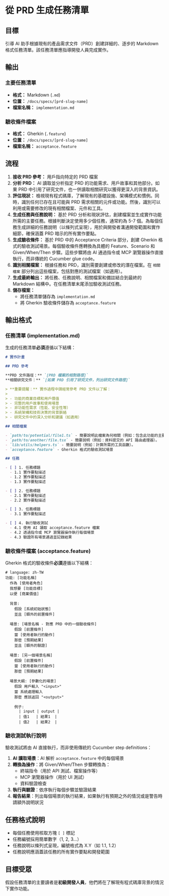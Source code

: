 # 從 PRD 生成任務清單

## 目標

引導 AI 助手根據現有的產品需求文件（PRD）創建詳細的、逐步的 Markdown 格式任務清單。該任務清單應指導開發人員完成實作。

## 輸出

### 主要任務清單

- **格式：** Markdown (`.md`)
- **位置：** `/docs/specs/[prd-slug-name]`
- **檔案名稱：** `implementation.md`

### 驗收條件檔案

- **格式：** Gherkin (`.feature`)
- **位置：** `/docs/specs/[prd-slug-name]`
- **檔案名稱：** `acceptance.feature`

## 流程

1.  **接收 PRD 參考：** 用戶指向特定的 PRD 檔案
2.  **分析 PRD：** AI 讀取並分析指定 PRD 的功能需求、用戶故事和其他部分。如果 PRD 中引用了研究文件，也一併讀取相關研究以獲得更深入的背景資訊。
3.  **評估現狀：** 檢視現有程式碼庫，了解現有的基礎設施、架構模式和慣例。同時，識別任何已存在且可能與 PRD 需求相關的元件或功能。然後，識別可以利用或需要修改的現有相關檔案、元件和工具。
4.  **生成任務與任務說明：** 基於 PRD 分析和現狀評估，創建檔案並生成實作功能所需的主要任務。根據判斷決定使用多少個任務，通常約為 5-7 個。為每個任務生成詳細的任務說明（以條列式呈現），用於與開發者溝通開發範圍和實作細節，確保涵蓋 PRD 暗示的所有實作要點。
5.  **生成驗收條件：** 基於 PRD 中的 Acceptance Criteria 部分，創建 Gherkin 格式的驗收測試場景。每個驗收條件應轉換為具體的 Feature、Scenario 和 Given/When/Then 步驟。這些步驟將由 AI 通過指令或 MCP 瀏覽器操作直接執行，而非傳統的 Cucumber glue code。
6.  **識別相關檔案：** 根據任務和 PRD，識別需要創建或修改的潛在檔案。在 `相關檔案` 部分列出這些檔案，包括對應的測試檔案（如適用）。
7.  **生成最終輸出：** 將任務、任務說明、相關檔案和備註結合到最終的 Markdown 結構中。在任務清單末尾添加驗收測試任務。
8.  **儲存檔案：**
    - 將任務清單儲存為 `implementation.md`
    - 將 Gherkin 驗收條件儲存為 `acceptance.feature`

## 輸出格式

### 任務清單 (implementation.md)

生成的任務清單**必須**遵循以下結構：

```markdown
# 實作計畫

## PRD 參考

**PRD 文件路徑：** `[PRD 檔案的相對路徑]`
**相關研究文件：** `[如果 PRD 引用了研究文件，列出研究文件路徑]`

> **重要提醒：** 實作過程中請經常參考 PRD 文件以了解：
>
> - 功能的商業目標和用戶價值
> - 完整的用戶故事和使用場景
> - 非功能性需求（性能、安全性等）
> - 系統架構和技術決策的背景脈絡
> - 研究文件中的深入分析和建議（如適用）

## 相關檔案

- `path/to/potential/file1.ts` - 簡要說明此檔案為何相關（例如：包含此功能的主要元件）。
- `path/to/another/file.tsx` - 簡要說明（例如：資料提交的 API 路由處理器）。
- `lib/utils/helpers.ts` - 簡要說明（例如：計算所需的工具函數）。
- `acceptance.feature` - Gherkin 格式的驗收測試場景

## 任務

- [ ] 1. 任務標題
  - 1.1 實作要點描述
  - 1.2 實作要點描述
  - 1.3 實作要點描述

- [ ] 2. 任務標題
  - 2.1 實作要點描述
  - 2.2 實作要點描述

- [ ] 3. 任務標題
  - 3.1 實作要點描述

- [ ] 4. 執行驗收測試
  - 4.1 使用 AI 讀取 acceptance.feature 檔案
  - 4.2 透過指令或 MCP 瀏覽器操作執行每個場景
  - 4.3 驗證所有場景通過並記錄結果
```

### 驗收條件檔案 (acceptance.feature)

Gherkin 格式的驗收條件**必須**遵循以下結構：

```gherkin
# language: zh-TW
功能: [功能名稱]
  作為 [使用者角色]
  我想要 [功能目標]
  以便 [商業價值]

  背景:
    假設 [系統初始狀態]
    並且 [額外的前置條件]

  場景: [場景名稱 - 對應 PRD 中的一個驗收條件]
    假設 [前置條件]
    當 [使用者執行的動作]
    那麼 [預期結果]
    並且 [額外的驗證]

  場景: [另一個場景名稱]
    假設 [前置條件]
    當 [使用者執行的動作]
    那麼 [預期結果]

  場景大綱: [參數化的場景]
    假設 用戶輸入 "<input>"
    當 系統處理輸入
    那麼 應該返回 "<output>"

    例子:
      | input | output |
      | 值1   | 結果1  |
      | 值2   | 結果2  |
```

### 驗收測試執行說明

驗收測試將由 AI 直接執行，而非使用傳統的 Cucumber step definitions：

1. **AI 讀取場景**：AI 解析 `acceptance.feature` 中的每個場景
2. **轉換為操作**：將 Given/When/Then 步驟轉換為：
   - 終端指令（用於 API 測試、檔案操作等）
   - MCP 瀏覽器操作（用於 UI 測試）
   - 資料驗證檢查
3. **執行與驗證**：依序執行每個步驟並驗證結果
4. **報告結果**：列出每個場景的執行結果，如果執行有預期之外的情況或是警告時請額外說明狀況

## 任務格式說明

- 每個任務使用核取方塊 `[ ]` 標記
- 任務編號採用簡單數字（1, 2, 3...）
- 任務說明以條列式呈現，編號格式為 X.Y（如 1.1, 1.2）
- 任務說明應涵蓋該任務的所有實作要點和開發範圍

## 目標受眾

假設任務清單的主要讀者是**初級開發人員**，他們將在了解現有程式碼庫背景的情況下實作功能。
